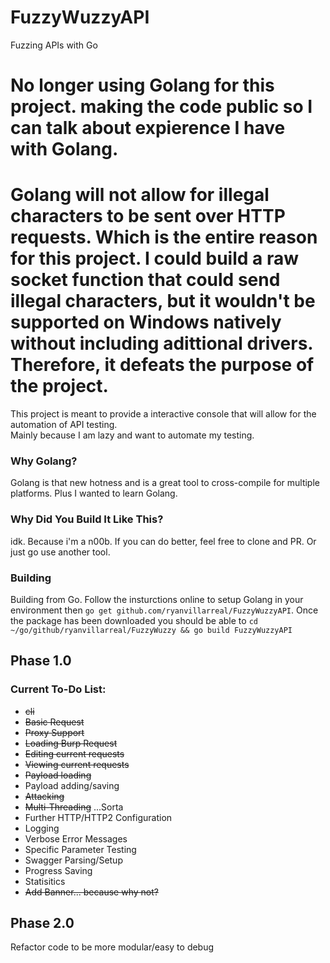 # FuzzyWuzzyAPI
Fuzzing APIs with Go

# No longer using Golang for this project.  making the code public so I can talk about expierence I have with Golang. 

# Golang will not allow for illegal characters to be sent over HTTP requests.  Which is the entire reason for this project. I could build a raw socket function that could send illegal characters, but it wouldn't be supported on Windows natively without including adittional drivers.  Therefore, it defeats the purpose of the project. 


This project is meant to provide a interactive console that will allow for the automation of API testing.  
Mainly because I am lazy and want to automate my testing. 


### Why Golang?
Golang is that new hotness and is a great tool to cross-compile for multiple platforms.  Plus I wanted to learn Golang.  

### Why Did You Build It Like This?
idk.  Because i'm a n00b.  If you can do better, feel free to clone and PR.  Or just go use another tool.  

### Building
Building from Go.  Follow the insturctions online to setup Golang in your environment
then `go get github.com/ryanvillarreal/FuzzyWuzzyAPI`.  Once the package has been downloaded
you should be able to `cd ~/go/github/ryanvillarreal/FuzzyWuzzy && go build FuzzyWuzzyAPI`

## Phase 1.0
### Current To-Do List:
* ~~cli~~
* ~~Basic Request~~
* ~~Proxy Support~~
* ~~Loading Burp Request~~
* ~~Editing current requests~~
* ~~Viewing current requests~~
* ~~Payload loading~~
* Payload adding/saving
* ~~Attacking~~
* ~~Multi-Threading~~ ...Sorta
* Further HTTP/HTTP2 Configuration
* Logging
* Verbose Error Messages
* Specific Parameter Testing
* Swagger Parsing/Setup
* Progress Saving
* Statisitics
* ~~Add Banner... because why not?~~

## Phase 2.0
Refactor code to be more modular/easy to debug
